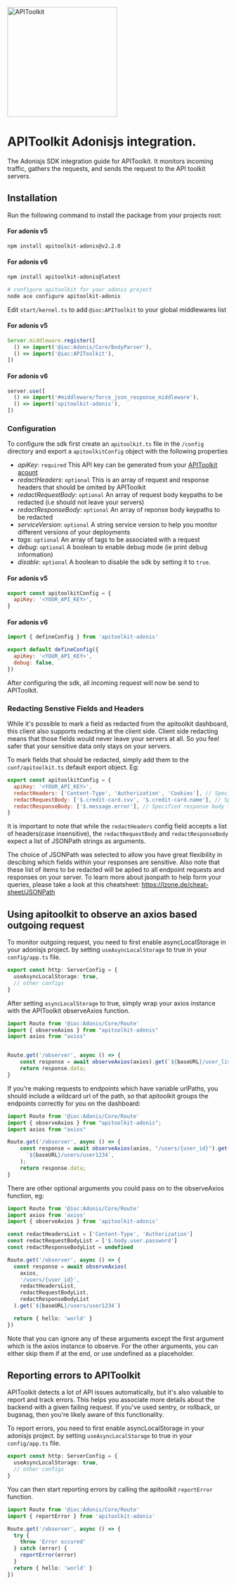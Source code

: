<p>
<img src="https://apitoolkit.io/assets/img/logo-full.svg" alt="APIToolkit" width="250px" />
</p>

# APIToolkit Adonisjs integration.

The Adonisjs SDK integration guide for APIToolkit. It monitors incoming traffic, gathers the requests, and sends the request to the API toolkit servers.

## Installation

Run the following command to install the package from your projects root:

#### For adonis v5

```sh
npm install apitoolkit-adonis@v2.2.0
```

#### For adonis v6

```sh
npm install apitoolkit-adonis@latest
```

```sh
# configure apitoolkit for your adonis project
node ace configure apitoolkit-adonis
```

Edit `start/kernel.ts` to add `@ioc:APIToolkit` to your global middlewares list

#### For adonis v5

```js
Server.middleware.register([
  () => import('@ioc:Adonis/Core/BodyParser'),
  () => import('@ioc:APIToolkit'),
])
```

#### For adonis v6

```js
server.use([
  () => import('#middleware/force_json_response_middleware'),
  () => import('apitoolkit-adonis'),
])
```

### Configuration

To configure the sdk first create an `apitoolkit.ts` file in the `/config` directory
and export a `apitoolkitConfig` object with the following properties

- _apiKey_: `required` This API key can be generated from your [APIToolkit acount](https://app.apitoolkit.io)
- _redactHeaders_: `optional` This is an array of request and response headers that should be omited by APIToolkit
- _redactRequestBody_: `optional` An array of request body keypaths to be redacted (i.e should not leave your servers)
- _redactResponseBody_: `optional` An array of reponse body keypaths to be redacted
- _serviceVersion_: `optional` A string service version to help you monitor different versions of your deployments
- _tags_: `optional` An array of tags to be associated with a request
- _debug_: `optional` A boolean to enable debug mode (ie print debug information)
- _disable_: `optional` A boolean to disable the sdk by setting it to `true`.

#### For adonis v5

```js
export const apitoolkitConfig = {
  apiKey: '<YOUR_API_KEY>',
}
```

#### For adonis v6

```js
import { defineConfig } from 'apitoolkit-adonis'

export default defineConfig({
  apiKey: '<YOUR_API_KEY>',
  debug: false,
})
```

After configuring the sdk, all incoming request will now be send to APIToolkit.

### Redacting Senstive Fields and Headers

While it's possible to mark a field as redacted from the apitoolkit dashboard, this client also supports redacting at the client side. Client side redacting means that those fields would never leave your servers at all. So you feel safer that your sensitive data only stays on your servers.

To mark fields that should be redacted, simply add them to the `conf/apitoolkit.ts` default export object. Eg:

```js
export const apitoolkitConfig = {
  apiKey: '<YOUR_API_KEY>',
  redactHeaders: ['Content-Type', 'Authorization', 'Cookies'], // Specified headers will be redacted
  redactRequestBody: ['$.credit-card.cvv', '$.credit-card.name'], // Specified request bodies fields will be redacted
  redactResponseBody: ['$.message.error'], // Specified response body fields will be redacted
}
```

It is important to note that while the `redactHeaders` config field accepts a list of headers(case insensitive), the `redactRequestBody` and `redactResponseBody` expect a list of JSONPath strings as arguments.

The choice of JSONPath was selected to allow you have great flexibility in descibing which fields within your responses are sensitive. Also note that these list of items to be redacted will be aplied to all endpoint requests and responses on your server. To learn more about jsonpath to help form your queries, please take a look at this cheatsheet: https://lzone.de/cheat-sheet/JSONPath

## Using apitoolkit to observe an axios based outgoing request

To monitor outgoing request, you need to first enable asyncLocalStorage in your adonisjs project.
by setting `useAsyncLocalStorage` to true in your `config/app.ts` file.

```ts
export const http: ServerConfig = {
  useAsyncLocalStorage: true,
  // other configs
}
```

After setting `asyncLocalStorage` to true, simply wrap your axios instance with the APIToolkit observeAxios function.

```typescript
import Route from '@ioc:Adonis/Core/Route'
import { observeAxios } from "apitoolkit-adonis"
import axios from "axios"


Route.get('/observer', async () => {
    const response = await observeAxios(axios).get(`${baseURL}/user_list/active`);
    return response.data;
}
```

If you're making requests to endpoints which have variable urlPaths, you should include a wildcard url of the path, so that apitoolkit groups the endpoints correctly for you on the dashboard:

```typescript
import Route from '@ioc:Adonis/Core/Route'
import { observeAxios } from "apitoolkit-adonis";
import axios from "axios"

Route.get('/observer', async () => {
    const response = await observeAxios(axios, "/users/{user_id}").get(
      `${baseURL}/users/user1234`,
    );
    return response.data;
}

```

There are other optional arguments you could pass on to the observeAxios function, eg:

```typescript
import Route from '@ioc:Adonis/Core/Route'
import axios from 'axios'
import { observeAxios } from 'apitoolkit-adonis'

const redactHeadersList = ['Content-Type', 'Authorization']
const redactRequestBodyList = ['$.body.user.password']
const redactResponseBodyList = undefined

Route.get('/observer', async () => {
  const response = await observeAxios(
    axios,
    '/users/{user_id}',
    redactHeadersList,
    redactRequestBodyList,
    redactResponseBodyList
  ).get(`${baseURL}/users/user1234`)

  return { hello: 'world' }
})
```

Note that you can ignore any of these arguments except the first argument which is the axios instance to observe.
For the other arguments, you can either skip them if at the end, or use undefined as a placeholder.

## Reporting errors to APIToolkit

APIToolkit detects a lot of API issues automatically, but it's also valuable to report and track errors. This helps you associate more details about the backend with a given failing request.
If you've used sentry, or rollback, or bugsnag, then you're likely aware of this functionality.

To report errors, you need to first enable asyncLocalStorage in your adonisjs project.
by setting `useAsyncLocalStorage` to true in your `config/app.ts` file.

```ts
export const http: ServerConfig = {
  useAsyncLocalStorage: true,
  // other configs
}
```

You can then start reporting errors by calling the apitoolkit `reportError` function.

```typescript
import Route from '@ioc:Adonis/Core/Route'
import { reportError } from 'apitoolkit-adonis'

Route.get('/observer', async () => {
  try {
    throw 'Error occured'
  } catch (error) {
    reportError(error)
  }
  return { hello: 'world' }
})
```
